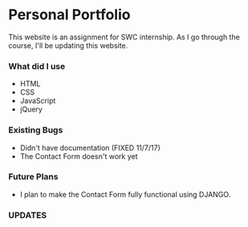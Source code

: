 # Personal Portfolio

This website is an assignment for SWC internship. As I go through the course, I'll be updating this website.

### What did I use

- HTML
- CSS
- JavaScript
- jQuery


### Existing Bugs

- Didn't have documentation (FIXED 11/7/17)
- The Contact Form doesn't work yet

### Future Plans

- I plan to make the Contact Form fully functional using DJANGO.

### UPDATES
